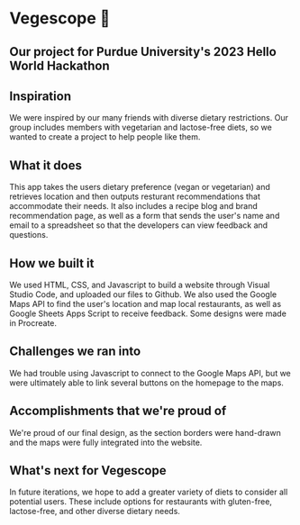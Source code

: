 # Vegescope 🌱

## Our project for Purdue University's 2023 Hello World Hackathon

## Inspiration
We were inspired by our many friends with diverse dietary restrictions. Our group includes members with vegetarian and lactose-free diets, so we wanted to create a project to help people like them.

## What it does
This app takes the users dietary preference (vegan or vegetarian) and retrieves location and then outputs resturant recommendations that accommodate their needs. It also includes a recipe blog and brand recommendation page, as well as a form that sends the user's name and email to a spreadsheet so that the developers can view feedback and questions.

## How we built it
We used HTML, CSS, and Javascript to build a website through Visual Studio Code, and uploaded our files to Github. We also used the Google Maps API to find the user's location and map local restaurants, as well as Google Sheets Apps Script to receive feedback. Some designs were made in Procreate.

## Challenges we ran into
We had trouble using Javascript to connect to the Google Maps API, but we were ultimately able to link several buttons on the homepage to the maps.

## Accomplishments that we're proud of
We're proud of our final design, as the section borders were hand-drawn and the maps were fully integrated into the website.

## What's next for Vegescope
In future iterations, we hope to add a greater variety of diets to consider all potential users. These include options for restaurants with gluten-free, lactose-free, and other diverse dietary needs.
